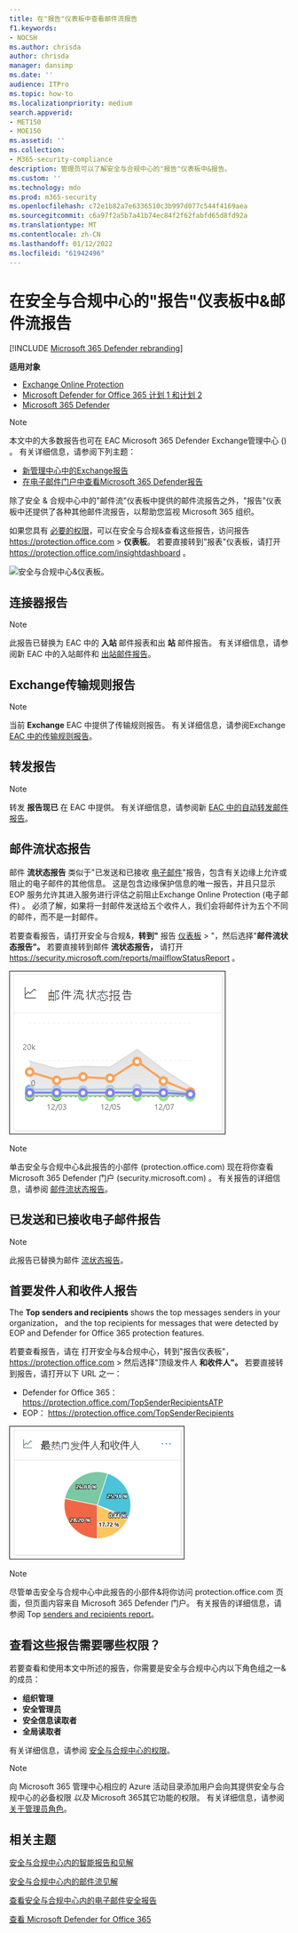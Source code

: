```yaml
---
title: 在"报告"仪表板中查看邮件流报告
f1.keywords:
- NOCSH
ms.author: chrisda
author: chrisda
manager: dansimp
ms.date: ''
audience: ITPro
ms.topic: how-to
ms.localizationpriority: medium
search.appverid:
- MET150
- MOE150
ms.assetid: ''
ms.collection:
- M365-security-compliance
description: 管理员可以了解安全与合规中心的"报告"仪表板中&报告。
ms.custom: ''
ms.technology: mdo
ms.prod: m365-security
ms.openlocfilehash: c72e1b82a7e6336510c3b997d077c544f4169aea
ms.sourcegitcommit: c6a97f2a5b7a41b74ec84f2f62fabfd65d8fd92a
ms.translationtype: MT
ms.contentlocale: zh-CN
ms.lasthandoff: 01/12/2022
ms.locfileid: "61942496"
---
```

# <a name="view-mail-flow-reports-in-the-reports-dashboard-in-security--compliance-center"></a>在安全与合规中心的"报告"仪表板中&邮件流报告

[!INCLUDE [Microsoft 365 Defender rebranding](../includes/microsoft-defender-for-office.md)]

**适用对象**
- [Exchange Online Protection](exchange-online-protection-overview.md)
- [Microsoft Defender for Office 365 计划 1 和计划 2](defender-for-office-365.md)
- [Microsoft 365 Defender](../defender/microsoft-365-defender.md)

> [!NOTE]
>
> 本文中的大多数报告也可在 EAC Microsoft 365 Defender Exchange管理中心 () 。 有关详细信息，请参阅下列主题：
>
> - [新管理中心中的Exchange报告](/exchange/monitoring/mail-flow-reports/mail-flow-reports)
> - [在电子邮件门户中查看Microsoft 365 Defender报告](view-email-security-reports.md)

除了安全 & 合规中心中的"邮件流"[](mail-flow-insights-v2.md)仪表板中提供的邮件流报告之外，"报告"仪表板中还提供了各种其他邮件流报告，以帮助您监视 Microsoft 365 组织。

如果您具有 [必要的权限](#what-permissions-are-needed-to-view-these-reports)，可以在安全与合规&查看这些报告，访问报告 <https://protection.office.com>  \> **仪表板**。 若要直接转到"报表"仪表板，请打开 <https://protection.office.com/insightdashboard> 。

![安全与合规中心&仪表板。](../../media/6b213d34-adbb-44af-8549-be9a7e2db087.png)

## <a name="connector-report"></a>连接器报告

> [!NOTE]
> 此报告已替换为 EAC 中的 **入站** 邮件报表和出 **站** 邮件报告。 有关详细信息，请参阅新 EAC 中的入站邮件和 [出站邮件报告](/exchange/monitoring/mail-flow-reports/mfr-inbound-messages-and-outbound-messages-reports)。

## <a name="exchange-transport-rule-report"></a>Exchange传输规则报告

> [!NOTE]
> 当前 **Exchange** EAC 中提供了传输规则报告。 有关详细信息，请参阅Exchange [EAC 中的传输规则报告](/exchange/monitoring/mail-flow-reports/mfr-exchange-transport-rule-report)。

## <a name="forwarding-report"></a>转发报告

> [!NOTE]
> 转发 **报告现已** 在 EAC 中提供。 有关详细信息，请参阅新 [EAC 中的自动转发邮件报告](/exchange/monitoring/mail-flow-reports/mfr-auto-forwarded-messages-report)。

## <a name="mailflow-status-report"></a>邮件流状态报告

邮件 **流状态报告** 类似于"已发送和已接收 [电子邮件](#sent-and-received-email-report)"报告，包含有关边缘上允许或阻止的电子邮件的其他信息。 这是包含边缘保护信息的唯一报告，并且只显示 EOP 服务允许其进入服务进行评估之前阻止Exchange Online Protection (电子邮件) 。 必须了解，如果将一封邮件发送给五个收件人，我们会将邮件计为五个不同的邮件，而不是一封邮件。

若要查看报告，请打开安全与合规&，**转到"** 报告 [仪表板](https://protection.office.com) \> "，然后选择"**邮件流状态报告"。** 若要直接转到邮件 **流状态报告，** 请打开 <https://security.microsoft.com/reports/mailflowStatusReport> 。

!["报告"仪表板中的"邮件流状态报告"小部件。](../../media/scc-mail-flow-status-report-widget.png)

> [!NOTE]
> 单击安全与合规中心&此报告的小部件 (protection.office.com) 现在将你查看 Microsoft 365 Defender 门户 (security.microsoft.com) 。 有关报告的详细信息，请参阅 [邮件流状态报告](view-email-security-reports.md#mailflow-status-report)。

## <a name="sent-and-received-email-report"></a>已发送和已接收电子邮件报告

> [!NOTE]
> 此报告已替换为邮件 [流状态报告](#mailflow-status-report)。

## <a name="top-senders-and-recipients-report"></a>首要发件人和收件人报告

The **Top senders and recipients** shows the top messages senders in your organization， and the top recipients for messages that were detected by EOP and Defender for Office 365 protection features.

若要查看报告，请在 打开安全与&合规中心，转到"报告仪表板"， <https://protection.office.com>  \> 然后选择"顶级发件人 **和收件人"。** 若要直接转到报告，请打开以下 URL 之一：

- Defender for Office 365：<https://protection.office.com/TopSenderRecipientsATP>
- EOP： <https://protection.office.com/TopSenderRecipients>

!["报告"仪表板中的"顶部发件人和收件人"小组件。](../../media/scc-top-senders-and-recipients-widget.png)

> [!NOTE]
> 尽管单击安全与合规中心中此报告的小部件&将你访问 protection.office.com 页面，但页面内容来自 Microsoft 365 Defender 门户。 有关报告的详细信息，请参阅 Top [senders and recipients report](view-email-security-reports.md#top-senders-and-recipients-report)。

## <a name="what-permissions-are-needed-to-view-these-reports"></a>查看这些报告需要哪些权限？

若要查看和使用本文中所述的报告，你需要是安全与合规中心内以下角色组之一&的成员：

- **组织管理**
- **安全管理员**
- **安全信息读取者**
- **全局读取者**

有关详细信息，请参阅 [安全与合规中心的权限](permissions-in-the-security-and-compliance-center.md)。

> [!NOTE]
> 向 Microsoft 365 管理中心相应的 Azure 活动目录添加用户会向其提供安全与合规中心的必备权限 _以及_ Microsoft 365其它功能的权限。 有关详细信息，请参阅 [关于管理员角色](../../admin/add-users/about-admin-roles.md)。

## <a name="related-topics"></a>相关主题

[安全与合规中心内的智能报告和见解](reports-and-insights-in-security-and-compliance.md)

[安全与合规中心内的邮件流见解](mail-flow-insights-v2.md)

[查看安全与合规中心内的电子邮件安全报告](view-email-security-reports.md)

[查看 Microsoft Defender for Office 365](view-reports-for-mdo.md)
